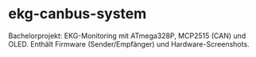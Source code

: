 # ekg-canbus-system
Bachelorprojekt: EKG-Monitoring mit ATmega328P, MCP2515 (CAN) und OLED. Enthält Firmware (Sender/Empfänger) und Hardware-Screenshots.
